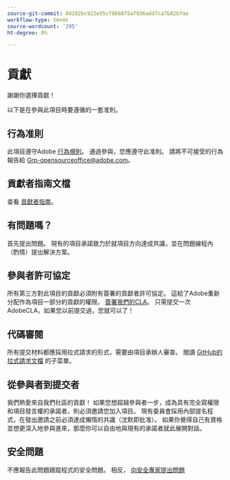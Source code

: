 ```yaml
---
source-git-commit: 84182bc922e95cf066675af936add7ca7b82bfae
workflow-type: tm+mt
source-wordcount: '295'
ht-degree: 0%

---
```

# 貢獻

謝謝你選擇貢獻！

以下是在參與此項目時要遵循的一套准則。

## 行為准則

此項目遵守Adobe [行為規則](../code-of-conduct.md)。 通過參與，您應遵守此准則。 請將不可接受的行為報告給
[Grp-opensourceoffice@adobe.com](../mailto:Grp-opensourceoffice@adobe.com)。

## 貢獻者指南文檔

查看 [貢獻者指南](https://experienceleague.adobe.com/docs/contributor/contributor-guide/introduction.html)。

## 有問題嗎？

首先提出問題。 現有的項目承諾致力於就項目方向達成共識，並在問題線程內（酌情）提出解決方案。

## 參與者許可協定

所有第三方對此項目的貢獻必須附有簽署的貢獻者許可協定。 這給了Adobe重新分配作為項目一部分的貢獻的權限。 [簽署我們的CLA](http://opensource.adobe.com/cla.html)。 只需提交一次AdobeCLA，如果您以前提交過，您就可以了！

## 代碼審閱

所有提交材料都應採用拉式請求的形式，需要由項目承辦人審查。 閱讀 [GitHub的拉式請求文檔](https://help.github.com/articles/about-pull-requests/)
的子菜單。

<!--
Lastly, please follow the [pull request template](../PULL_REQUEST_TEMPLATE.md) when
submitting a pull request!
-->

## 從參與者到提交者

我們熱愛來自我們社區的貢獻！ 如果您想超越參與者一步，成為具有完全寫權限和項目發言權的承諾者，則必須邀請您加入項目。 現有委員會採用內部提名程式，在發出邀請之前必須達成懶惰的共識（沈默即批准）。 如果你覺得自己有資格並想更深入地參與進來，那麼你可以自由地與現有的承諾者就此展開對話。

## 安全問題

不應報告此問題跟蹤程式的安全問題。 相反， [向安全專家提出問題](https://helpx.adobe.com/security/alertus.html)
